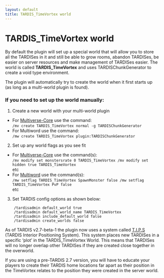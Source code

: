 ```yaml
---
layout: default
title: TARDIS_TimeVortex world
---
```


# TARDIS\_TimeVortex world

By default the plugin will set up a special world that will allow you to store all the TARDISes in it and still be able to grow rooms, abandon TARDISes, be easier on server resources and make management of TARDISes easier. The world is called **TARDIS\_TimeVortex** and uses TARDISChunkGenerator to create a void type environment.

The plugin will automatically try to create the world when it first starts up (as long as a multi-world plugin is found).

### If you need to set up the world manually:

1. Create a new world with your multi-world plugin
  - For [Multiverse-Core](https://github.com/Multiverse/Multiverse-Core/wiki/Command-Reference#wiki-create) use the command:  
`/mv create TARDIS_TimeVortex normal -g TARDISChunkGenerator`
  - For Multiword use the command:  
`/mw create TARDIS_TimeVortex plugin:TARDISChunkGenerator`
2. Set up any world flags as you see fit
  - For [Multiverse-Core](https://github.com/Multiverse/Multiverse-Core/wiki/Command-Reference#wiki-modify_set) use the command(s):  
`/mv modify set monstersrate 0 TARDIS_TimeVortex
                        /mv modify set hidden true TARDIS_TimeVortex`  
 etc
  - For [Multiword](http://dev.bukkit.org/bukkit-plugins/multiworld-v-2-0/pages/flags/) use the command(s):  
`/mw setflag TARDIS_TimeVortex SpawnMonster false
                        /mw setflag TARDIS_TimeVortex PvP false`  
 etc
3. Set TARDIS config options as shown below:
```
    /tardisadmin default_world true
    /tardisadmin default_world_name TARDIS_TimeVortex
    /tardisadmin include_default_world false
    /tardisadmin create_worlds false
```
As of TARDIS v2.7-beta-1 the plugin now uses a system called [T.I.P.S](tips.html) (TARDIS Interior Positioning System). This system places new TARDISes in a specific ‘plot’ in the TARDIS\_TimeVortex World. This means that TARDISes will no longer overlap other TARDISes if they are created close together in the overworld.

If you are using a pre-TARDIS 2.7 version, you will have to educate your players to create their TARDIS home locations far apart as their position in the TimeVortex relates to the position they were created in the server world.
